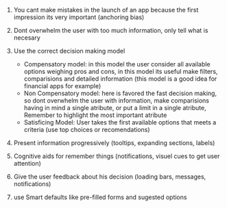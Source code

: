 1. You cant make mistakes in the launch of an app because the first impression its very important (anchoring bias)

2. Dont overwhelm the user with too much information, only tell what is necesary

3. Use the correct decision making model
    - Compensatory model: in this model the user consider all available options weighing pros and cons, in this model its useful make filters, comparisions and detailed information (this model is a good idea for financial apps for example)
    - Non Compensatory model: here is favored the fast decision making, so dont overwhelm the user with information, make comparisions having in mind a single atribute, or put a limit in a single atribute, Remember to highlight the most important atribute
    - Satisficing Model: User takes the first available options that meets a criteria (use top choices or recomendations)

4. Present information progressively (tooltips, expanding sections, labels)

5. Cognitive aids for remember things (notifications, visuel cues to get user attention)

6. Give the user feedback about his decision (loading bars, messages, notifications)

7. use Smart defaults like pre-filled forms and sugested options 
